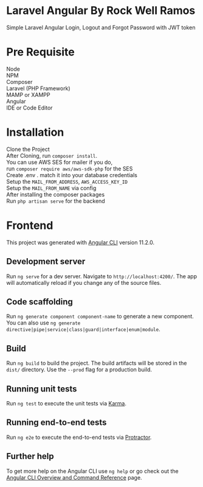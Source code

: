 # Laravel Angular By Rock Well Ramos
Simple Laravel Angular Login, Logout and Forgot Password with JWT token

# Pre Requisite

Node<br />
NPM<br />
Composer<br />
Laravel (PHP Framework)<br />
MAMP or XAMPP<br />
Angular<br />
IDE or Code Editor

# Installation

Clone the Project<br />
After Cloning, run `composer install`.<br />
You can use AWS SES for mailer if you do,<br />
run `composer require aws/aws-sdk-php` for the SES<br />
Create .env . match it into your database credentials<br />
Setup the `MAIL_FROM_ADDRESS`, `AWS_ACCESS_KEY_ID`<br />
Setup the `MAIL_FROM_NAME` via config<br />
After installing the composer packages<br />
Run `php artisan serve` for the backend

# Frontend

This project was generated with [Angular CLI](https://github.com/angular/angular-cli) version 11.2.0.

## Development server

Run `ng serve` for a dev server. Navigate to `http://localhost:4200/`. The app will automatically reload if you change any of the source files.

## Code scaffolding

Run `ng generate component component-name` to generate a new component. You can also use `ng generate directive|pipe|service|class|guard|interface|enum|module`.

## Build

Run `ng build` to build the project. The build artifacts will be stored in the `dist/` directory. Use the `--prod` flag for a production build.

## Running unit tests

Run `ng test` to execute the unit tests via [Karma](https://karma-runner.github.io).

## Running end-to-end tests

Run `ng e2e` to execute the end-to-end tests via [Protractor](http://www.protractortest.org/).

## Further help

To get more help on the Angular CLI use `ng help` or go check out the [Angular CLI Overview and Command Reference](https://angular.io/cli) page.
